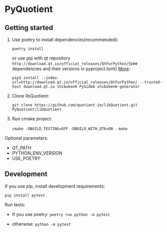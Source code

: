 # PyQuotient

## Getting started

1. Use poetry to install dependencies(recommended):

   `poetry install`

   or use pip with qt repository `http://download.qt.io/official_releases/QtForPython/`(see dependencies and their versions in pyproject.toml) [More](https://doc.qt.io/qtforpython/shiboken6/gettingstarted.html): 
   
   `pip3 install --index-url=http://download.qt.io/official_releases/QtForPython/ --trusted-host download.qt.io shiboken6 PySide6 shiboken6-generator`

2. Clone libQuotient:

   `git clone https://github.com/quotient-im/libQuotient.git PyQuotient/libQuotient`

3. Run cmake project:

   `cmake -DBUILD_TESTING=OFF -DBUILD_WITH_QT6=ON .`
   `make`

Optional parameters:

- QT_PATH
- PYTHON_ENV_VERSION
- USE_POETRY

## Development

If you use pip, install development requirements:

`pip install pytest`

Run tests:

* If you use poetry: `poetry run python -m pytest`

* otherwise: `python -m pytest`
